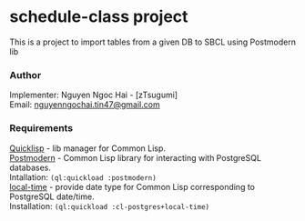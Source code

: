 # schedule-class project
This is a project to import tables from a given DB to SBCL using Postmodern lib

### Author 
Implementer: Nguyen Ngoc Hai - [zTsugumi]  
Email: <nguyenngochai.tin47@gmail.com>

### Requirements
[Quicklisp](https://www.quicklisp.org/beta/) - lib manager for Common Lisp.  
[Postmodern](https://marijnhaverbeke.nl/postmodern/) - Common Lisp library for interacting with PostgreSQL databases.  
Intallation: ```(ql:quickload :postmodern)```  
[local-time](https://github.com/dlowe-net/local-time) - provide date type for Common Lisp corresponding to PostgreSQL date/time.  
Installation: ```(ql:quickload :cl-postgres+local-time)```   
